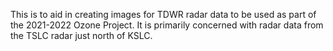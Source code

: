 This is to aid in creating images for TDWR radar data to be used as part of the 2021-2022 Ozone Project. It is primarily concerned with radar data from the TSLC radar just north of KSLC.
